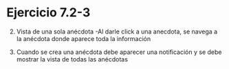 # Ejercicio 7.2-3

2. Vista de una sola anécdota
  -Al darle click a una anecdota, se navega a la anécdota donde aparece toda la información

3. Cuando se crea una anécdota debe aparecer una notificación y se debe mostrar la vista de  todas las anécdotas


